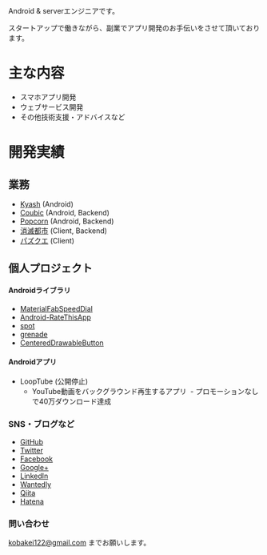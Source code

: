 Android & serverエンジニアです。

スタートアップで働きながら、副業でアプリ開発のお手伝いをさせて頂いております。

# 主な内容

- スマホアプリ開発
- ウェブサービス開発
- その他技術支援・アドバイスなど

# 開発実績

## 業務

- [Kyash](https://kyash.co/) (Android)
- [Coubic](https://coubic.com/) (Android, Backend)
- [Popcorn](https://popcorn.coubic.com/) (Android, Backend)
- [消滅都市](http://shoumetsu.wrightflyer.net/) (Client, Backend)
- [パズクエ](http://puzzque.wrightflyer.net/) (Client)
 
## 個人プロジェクト

#### Androidライブラリ

- [MaterialFabSpeedDial](https://github.com/kobakei/MaterialFabSpeedDial)
- [Android-RateThisApp](https://github.com/kobakei/Android-RateThisApp)
- [spot](https://github.com/kobakei/spot)
- [grenade](https://github.com/kobakei/grenade)
- [CenteredDrawableButton](https://github.com/kobakei/CenteredDrawableButton)

#### Androidアプリ

- LoopTube (公開停止)
  - YouTube動画をバックグラウンド再生するアプリ
  - プロモーションなしで40万ダウンロード達成

### SNS・ブログなど

* [GitHub](https://github.com/kobakei)
* [Twitter](https://twitter.com/kobakei122)
* [Facebook](http://www.facebook.com/ksk.kbys)
* [Google+](https://plus.google.com/100383508419247156880/posts)
* [LinkedIn](http://www.linkedin.com/profile/view?id=79059247&trk=tab_pro)
* [Wantedly](https://www.wantedly.com/users/13255)
* [Qiita](http://qiita.com/kobakei)
* [Hatena](http://kobakei.hatenadiary.jp/)

### 問い合わせ

kobakei122@gmail.com までお願いします。
